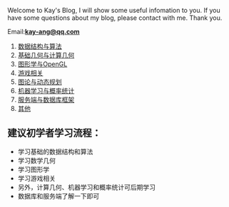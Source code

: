 
Welcome to Kay's Blog, I will show some useful infomation to you.
If you have some questions about my blog, please contact with me.
Thank you.

Email:**kay-ang@qq.com**

1. [数据结构与算法](datastructures/index.md)
2. [基础几何与计算几何](math/index.md)
3. [图形学与OpenGL](cg/index.md)
4. [游戏相关](game/index.md)
5. [图论与动态规划](graph/index.md)
6. [机器学习与概率统计](machine_learning/index.md)
7. [服务端与数据库框架](server/index.md)
8. [其他](other/index.md)

## 建议初学者学习流程：

* 学习基础的数据结构和算法
* 学习数学几何
* 学习图形学
* 学习游戏相关
* 另外，计算几何、机器学习和概率统计可后期学习
* 数据库和服务端了解一下即可
